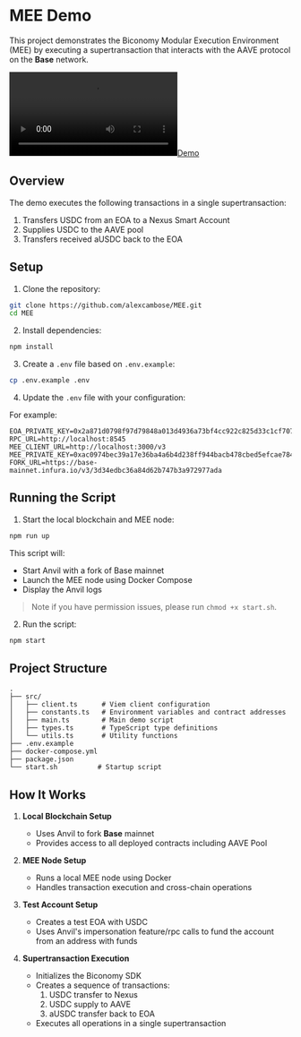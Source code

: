 # MEE Demo

This project demonstrates the Biconomy Modular Execution Environment (MEE) by executing a supertransaction that interacts with the AAVE protocol on the **Base** network.

[![Demo](./demo.mov)](./demo.mov)

## Overview

The demo executes the following transactions in a single supertransaction:

1. Transfers USDC from an EOA to a Nexus Smart Account
2. Supplies USDC to the AAVE pool
3. Transfers received aUSDC back to the EOA

## Setup

1. Clone the repository:

```bash
git clone https://github.com/alexcambose/MEE.git
cd MEE
```

2. Install dependencies:

```bash
npm install
```

3. Create a `.env` file based on `.env.example`:

```bash
cp .env.example .env
```

4. Update the `.env` file with your configuration:

For example:

```env
EOA_PRIVATE_KEY=0x2a871d0798f97d79848a013d4936a73bf4cc922c825d33c1cf7073dff6d409c6
RPC_URL=http://localhost:8545
MEE_CLIENT_URL=http://localhost:3000/v3
MEE_PRIVATE_KEY=0xac0974bec39a17e36ba4a6b4d238ff944bacb478cbed5efcae784d7bf4f2ff80
FORK_URL=https://base-mainnet.infura.io/v3/3d34edbc36a84d62b747b3a972977ada
```

## Running the Script

1. Start the local blockchain and MEE node:

```bash
npm run up
```

This script will:

- Start Anvil with a fork of Base mainnet
- Launch the MEE node using Docker Compose
- Display the Anvil logs

> Note if you have permission issues, please run `chmod +x start.sh`.

2. Run the script:

```bash
npm start
```

## Project Structure

```
.
├── src/
│   ├── client.ts      # Viem client configuration
│   ├── constants.ts   # Environment variables and contract addresses
│   ├── main.ts        # Main demo script
│   ├── types.ts       # TypeScript type definitions
│   └── utils.ts       # Utility functions
├── .env.example
├── docker-compose.yml
├── package.json
└── start.sh          # Startup script
```

## How It Works

1. **Local Blockchain Setup**

   - Uses Anvil to fork **Base** mainnet
   - Provides access to all deployed contracts including AAVE Pool

2. **MEE Node Setup**

   - Runs a local MEE node using Docker
   - Handles transaction execution and cross-chain operations

3. **Test Account Setup**

   - Creates a test EOA with USDC
   - Uses Anvil's impersonation feature/rpc calls to fund the account from an address with funds

4. **Supertransaction Execution**
   - Initializes the Biconomy SDK
   - Creates a sequence of transactions:
     1. USDC transfer to Nexus
     2. USDC supply to AAVE
     3. aUSDC transfer back to EOA
   - Executes all operations in a single supertransaction

